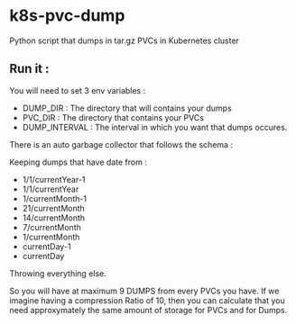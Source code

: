 # k8s-pvc-dump
Python script that dumps in tar.gz PVCs in Kubernetes cluster

## Run it : 

You will need to set 3 env variables :
* DUMP_DIR : The directory that will contains your dumps
* PVC_DIR : The directory that contains your PVCs
* DUMP_INTERVAL : The interval in which you want that dumps occures.

There is an auto garbage collector that follows the schema :

Keeping dumps that have date from : 
- 1/1/currentYear-1
- 1/1/currentYear
- 1/currentMonth-1
- 21/currentMonth
- 14/currentMonth
- 7/currentMonth
- 1/currentMonth
- currentDay-1
- currentDay

Throwing everything else.

So you will have at maximum 9 DUMPS from every PVCs you have.
If we imagine having a compression Ratio of 10, then you can calculate that you need approxymately the same amount of storage for PVCs and for Dumps.